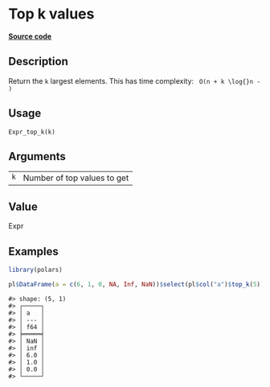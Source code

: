
# Top k values

[**Source code**](https://github.com/pola-rs/r-polars/tree/main/R/expr__expr.R#L1414)

## Description

Return the <code>k</code> largest elements. This has time complexity:
<code class="reqn"> O(n + k \log{}n - ) </code>

## Usage

<pre><code class='language-R'>Expr_top_k(k)
</code></pre>

## Arguments

<table>
<tr>
<td style="white-space: nowrap; font-family: monospace; vertical-align: top">
<code id="Expr_top_k_:_k">k</code>
</td>
<td>
Number of top values to get
</td>
</tr>
</table>

## Value

Expr

## Examples

``` r
library(polars)

pl$DataFrame(a = c(6, 1, 0, NA, Inf, NaN))$select(pl$col("a")$top_k(5))
```

    #> shape: (5, 1)
    #> ┌─────┐
    #> │ a   │
    #> │ --- │
    #> │ f64 │
    #> ╞═════╡
    #> │ NaN │
    #> │ inf │
    #> │ 6.0 │
    #> │ 1.0 │
    #> │ 0.0 │
    #> └─────┘
